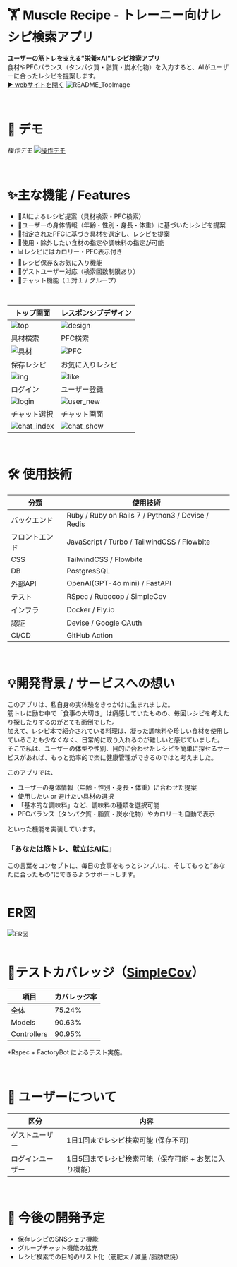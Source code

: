 # 🏋️ Muscle Recipe - トレーニー向けレシピ検索アプリ

**ユーザーの筋トレを支える”栄養×AI”レシピ検索アプリ**\
食材やPFCバランス（タンパク質・脂質・炭水化物）を入力すると、AIがユーザーに合ったレシピを提案します。\
[▶︎ webサイトを開く](https://www.muscle-recipe.com)
![README_TopImage](public/images/Muscle-Recipe.png)

<br/>

# 🎥 デモ

*操作デモ*
[![操作デモ](https://i.gyazo.com/bcefc44580282c7fbf931addbee51ef9.gif)](https://gyazo.com/bcefc44580282c7fbf931addbee51ef9)

<br/>

# ✨主な機能 / Features
- 🤖AIによるレシピ提案（具材検索・PFC検索）
- 👦ユーザーの身体情報（年齢・性別・身長・体重）に基づいたレシピを提案
- 🍗指定されたPFCに基づき具材を選定し、レシピを提案
- 🥕使用・除外したい食材の指定や調味料の指定が可能
- 📊レシピにはカロリー・PFC表示付き
- 🩷レシピ保存＆お気に入り機能
- 👤ゲストユーザー対応（検索回数制限あり）
- 💬チャット機能（１対１ / グループ）

<br/>

| トップ画面 | レスポンシブデザイン |
| --- | --- |
| ![top](public/images/README_images/top.png) | ![design](public/images/README_images/recipe_design.png) |
| 具材検索 | PFC検索 |
| ![具材](public/images/README_images/search_ing.png) | ![PFC](public/images/README_images/search_pfc.png) |
| 保存レシピ | お気に入りレシピ |
| ![ing](public/images/README_images/save_all.png)| ![like](public/images/README_images/save_like.png) |
| ログイン | ユーザー登録 |
| ![login](public/images/README_images/login.png) | ![user_new](public/images/README_images/user_new.png) |
| チャット選択 | チャット画面 |
| ![chat_index](public/images/README_images/chat_index.png) | ![chat_show](public/images/README_images/chat_show.png) |

<br/>

# 🛠 使用技術

| 分類      | 使用技術                                             |
| ------- | ------------------------------------------------ |
| バックエンド  | Ruby / Ruby on Rails 7 / Python3 / Devise / Redis | 
| フロントエンド | JavaScript / Turbo / TailwindCSS / Flowbite |
| CSS           | TailwindCSS / Flowbite |
| DB            | PostgresSQL |
| 外部API       | OpenAI(GPT-4o mini) / FastAPI |
| テスト        | RSpec / Rubocop / SimpleCov |
| インフラ      | Docker / Fly.io  |
| 認証          | Devise / Google OAuth |
| CI/CD        | GitHub Action |

<br/>

# 💡開発背景 / サービスへの想い
このアプリは、私自身の実体験をきっかけに生まれました。\
筋トレに励む中で「食事の大切さ」は痛感していたものの、毎回レシピを考えたり探したりするのがとても面倒でした。\
加えて、レシピ本で紹介されている料理は、凝った調味料や珍しい食材を使用していることも少なくなく、日常的に取り入れるのが難しいと感じていました。\
そこで私は、ユーザーの体型や性別、目的に合わせたレシピを簡単に探せるサービスがあれば、もっと効率的で楽に健康管理ができるのではと考えました。

このアプリでは、
  - ユーザーの身体情報（年齢・性別・身長・体重）に合わせた提案
  - 使用したい or 避けたい具材の選択
  - 「基本的な調味料」など、調味料の種類を選択可能
  - PFCバランス（タンパク質・脂質・炭水化物）やカロリーも自動で表示
  
といった機能を実装しています。

### **「あなたは筋トレ、献立はAIに」**

この言葉をコンセプトに、毎日の食事をもっとシンプルに、そしてもっと“あなたに合ったもの”にできるようサポートします。\
<br/>


# ER図
![ER図](public/images/README_images/MuscleRecipe_2.drawio.png)
\
<br/>

# 🧪テストカバレッジ（[SimpleCov](https://github.com/simplecov-ruby/simplecov)）
| 項目 | カバレッジ率 |
|---|---|
| 全体 | 75.24% |
| Models | 90.63% |
| Controllers | 90.95% |

*Rspec + FactoryBot によるテスト実施。

<br/>

# 👤 ユーザーについて

| 区分       | 内容                  |
| -------- | ------------------- |
| ゲストユーザー  | 1日1回までレシピ検索可能 (保存不可) |
| ログインユーザー | 1日5回までレシピ検索可能（保存可能 + お気に入り機能）  |  
<br/>

# 🌱 今後の開発予定

- 保存レシピのSNSシェア機能
- グループチャット機能の拡充
- レシピ検索での目的のリスト化（筋肥大 / 減量 /脂肪燃焼）
